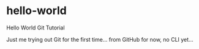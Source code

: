 # hello-world
Hello World Git Tutorial

Just me trying out Git for the first time... from GitHub for now, no CLI yet...
